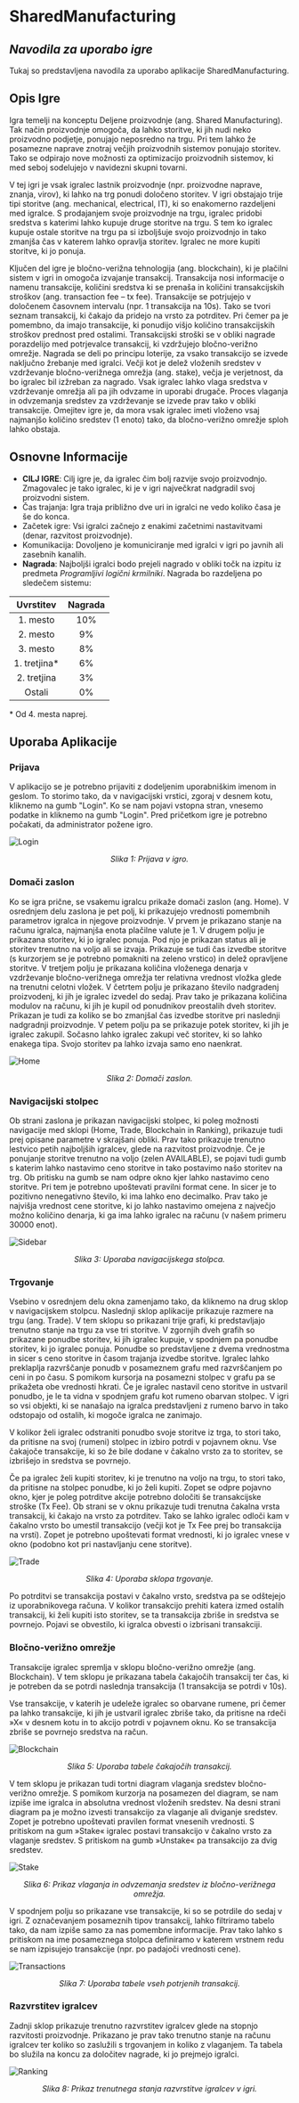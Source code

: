 # SharedManufacturing
## _Navodila za uporabo igre_

Tukaj so predstavljena navodila za uporabo aplikacije SharedManufacturing.

## Opis Igre

Igra temelji na konceptu Deljene proizvodnje (ang. Shared Manufacturing). Tak način proizvodnje omogoča, da lahko storitve, ki jih nudi neko proizvodno podjetje, ponujajo neposredno na trgu. Pri tem lahko že posamezne naprave znotraj večjih proizvodnih sistemov ponujajo storitev. Tako se odpirajo nove možnosti za optimizacijo proizvodnih sistemov, ki med seboj sodelujejo v navidezni skupni tovarni.

V tej igri je vsak igralec lastnik proizvodnje (npr. proizvodne naprave, znanja, virov), ki lahko na trg ponudi določeno storitev. V igri obstajajo trije tipi storitve (ang. mechanical, electrical, IT), ki so enakomerno razdeljeni med igralce. S prodajanjem svoje proizvodnje na trgu, igralec pridobi sredstva s katerimi lahko kupuje druge storitve na trgu. S tem ko igralec kupuje ostale storitve na trgu pa si izboljšuje svojo proizvodnjo in tako zmanjša čas v katerem lahko opravlja storitev. Igralec ne more kupiti storitve, ki jo ponuja.

Ključen del igre je bločno-verižna tehnologija (ang. blockchain), ki je plačilni sistem v igri in omogoča izvajanje transakcij. Transakcija nosi informacije o namenu transakcije, količini sredstva ki se prenaša in količini transakcijskih stroškov (ang. transaction fee – tx fee). Transakcije se potrjujejo v določenem časovnem intervalu (npr. 1 transakcija na 10s). Tako se tvori seznam transakcij, ki čakajo da pridejo na vrsto za potrditev. Pri čemer pa je pomembno, da imajo transakcije, ki ponudijo višjo količino transakcijskih stroškov prednost pred ostalimi. Transakcijski stroški se v obliki nagrade porazdelijo med potrjevalce transakcij, ki vzdržujejo bločno-verižno omrežje. Nagrada se deli po principu loterije, za vsako transakcijo se izvede naključno žrebanje med igralci. Večji kot je delež vloženih sredstev v vzdrževanje bločno-verižnega omrežja (ang. stake), večja je verjetnost, da bo igralec bil izžreban za nagrado. Vsak igralec lahko vlaga sredstva v vzdrževanje omrežja ali pa jih odvzame in uporabi drugače. Proces vlaganja in odvzemanja sredstev za vzdrževanje se izvede prav tako v obliki transakcije. Omejitev igre je, da mora vsak igralec imeti vloženo vsaj najmanjšo količino sredstev (1 enoto) tako, da bločno-verižno omrežje sploh lahko obstaja.

## Osnovne Informacije

- **CILJ IGRE**: Cilj igre je, da igralec čim bolj razvije svojo proizvodnjo. Zmagovalec je tako igralec, ki je v igri največkrat nadgradil svoj proizvodni sistem.
- Čas trajanja: Igra traja približno dve uri in igralci ne vedo koliko časa je še do konca.
- Začetek igre: Vsi igralci začnejo z enakimi začetnimi nastavitvami (denar, razvitost proizvodnje).
- Komunikacija: Dovoljeno je komuniciranje med igralci v igri po javnih ali zasebnih kanalih.
- **Nagrada**: Najboljši igralci bodo prejeli nagrado v obliki točk na izpitu iz predmeta _Programljivi logični krmilniki_. Nagrada bo razdeljena po sledečem sistemu:

| Uvrstitev  | Nagrada  |
| :------------: |:---------------:| 
| 1. mesto | 10% | 
| 2. mesto | 9% |
| 3. mesto | 8% |
| 1. tretjina\*| 6% | 
| 2. tretjina | 3% | 
| Ostali | 0% |

\* Od 4. mesta naprej.


## Uporaba Aplikacije

### Prijava

V aplikacijo se je potrebno prijaviti z dodeljenim uporabniškim imenom in geslom. To storimo tako, da v navigacijski vrstici, zgoraj v desnem kotu, kliknemo na gumb "Login". Ko se nam pojavi vstopna stran, vnesemo podatke in kliknemo na gumb "Login". Pred pričetkom igre je potrebno počakati, da administrator požene igro.

![Login](./media/Login.gif)
*<center>Slika 1: Prijava v igro.</center>*

### Domači zaslon

Ko se igra prične, se vsakemu igralcu prikaže domači zaslon (ang. Home). V osrednjem delu zaslona je pet polj, ki prikazujejo vrednosti pomembnih parametrov igralca in njegove proizvodnje. V prvem je prikazano stanje na računu igralca, najmanjša enota plačilne valute je 1. V drugem polju je prikazana storitev, ki jo igralec ponuja. Pod njo je prikazan status ali je storitev trenutno na voljo ali se izvaja. Prikazuje se tudi čas izvedbe storitve (s kurzorjem se je potrebno pomakniti na zeleno vrstico) in delež opravljene storitve. V tretjem polju je prikazana količina vloženega denarja v vzdrževanje bločno-verižnega omrežja ter relativna vrednost vložka glede na trenutni celotni vložek. V četrtem polju je prikazano število nadgradenj proizvodenj, ki jih je igralec izvedel do sedaj. Prav tako je prikazana količina modulov na računu, ki jih je kupil od ponudnikov preostalih dveh storitev. Prikazan je tudi za koliko se bo zmanjšal čas izvedbe storitve pri naslednji nadgradnji proizvodnje. V petem polju pa se prikazuje potek storitev, ki jih je igralec zakupil. Sočasno lahko igralec zakupi več storitev, ki so lahko enakega tipa. Svojo storitev pa lahko izvaja samo eno naenkrat. 

![Home](./media/Home.gif)
*<center>Slika 2: Domači zaslon.</center>*

### Navigacijski stolpec

Ob strani zaslona je prikazan navigacijski stolpec, ki poleg možnosti navigacije med sklopi (Home, Trade, Blockchain in Ranking), prikazuje tudi prej opisane parametre v skrajšani obliki. Prav tako prikazuje trenutno lestvico petih najboljših igralcev, glede na razvitost proizvodnje. Če je ponujanje storitve trenutno na voljo (zelen AVAILABLE), se pojavi tudi gumb s katerim lahko nastavimo ceno storitve in tako postavimo našo storitev na trg. Ob pritisku na gumb se nam odpre okno kjer lahko nastavimo ceno storitve. Pri tem je potrebno upoštevati pravilni format cene. In sicer je to pozitivno nenegativno število, ki ima lahko eno decimalko. Prav tako je najvišja vrednost cene storitve, ki jo lahko nastavimo omejena z največjo možno količino denarja, ki ga ima lahko igralec na računu (v našem primeru 30000 enot).

![Sidebar](./media/Sidebar.gif)
*<center>Slika 3: Uporaba navigacijskega stolpca.</center>*

### Trgovanje

Vsebino v osrednjem delu okna zamenjamo tako, da kliknemo na drug sklop v navigacijskem stolpcu.  Naslednji sklop aplikacije prikazuje razmere na trgu (ang. Trade). V tem sklopu so prikazani trije grafi, ki predstavljajo trenutno stanje na trgu za vse tri storitve. V zgornjih dveh grafih so prikazane ponudbe storitev, ki jih igralec kupuje, v spodnjem pa ponudbe storitev, ki jo igralec ponuja. Ponudbe so predstavljene z dvema vrednostma in sicer s ceno storitve in časom trajanja izvedbe storitve. Igralec lahko preklaplja razvrščanje ponudb v posameznem grafu med razvrščanjem po ceni in po času. S pomikom kursorja na posamezni stolpec v grafu pa se prikažeta obe vrednosti hkrati. Če je igralec nastavil ceno storitve in ustvaril ponudbo, je le ta vidna v spodnjem grafu kot rumeno obarvan stolpec. V igri so vsi objekti, ki se nanašajo na igralca predstavljeni z rumeno barvo in tako odstopajo od ostalih, ki mogoče igralca ne zanimajo. 

V kolikor želi igralec odstraniti ponudbo svoje storitve iz trga, to stori tako, da pritisne na svoj (rumeni) stolpec in izbiro potrdi v pojavnem oknu. Vse čakajoče transakcije, ki so že bile dodane v čakalno vrsto za to storitev, se izbrišejo in sredstva se povrnejo.

Če pa igralec želi kupiti storitev, ki je trenutno na voljo na trgu, to stori tako, da pritisne na stolpec ponudbe, ki jo želi kupiti. Zopet se odpre pojavno okno, kjer je poleg potrditve akcije potrebno določiti še transakcijske stroške (Tx Fee). Ob strani se v oknu prikazuje tudi trenutna čakalna vrsta transakcij, ki čakajo na vrsto za potrditev. Tako se lahko igralec odloči kam v čakalno vrsto bo umestil transakcijo (večji kot je Tx Fee prej bo transakcija na vrsti). Zopet je potrebno upoštevati format vrednosti, ki jo igralec vnese v okno (podobno kot pri nastavljanju cene storitve).

![Trade](./media/Trade.gif)
*<center>Slika 4: Uporaba sklopa trgovanje.</center>*

Po potrditvi se transakcija postavi v čakalno vrsto, sredstva pa se odštejejo iz uporabnikovega računa. V kolikor transakcijo prehiti katera izmed ostalih transakcij, ki želi kupiti isto storitev, se ta transakcija zbriše in sredstva se povrnejo. Pojavi se obvestilo, ki igralca obvesti o izbrisani transakciji.

### Bločno-verižno omrežje

Transakcije igralec spremlja v sklopu bločno-verižno omrežje (ang. Blockchain). V tem sklopu je prikazana tabela čakajočih transakcij ter čas, ki je potreben da se potrdi naslednja transakcija (1 transakcija se potrdi v 10s).

Vse transakcije, v katerih je udeleže igralec so obarvane rumene, pri čemer pa lahko transakcije, ki jih je ustvaril igralec zbriše tako, da pritisne na rdeči »X« v desnem kotu in to akcijo potrdi v pojavnem oknu. Ko se transakcija zbriše se povrnejo sredstva na račun.

![Blockchain](./media/Blockchain.gif)
*<center>Slika 5: Uporaba tabele čakajočih transakcij.</center>*

V tem sklopu je prikazan tudi tortni diagram vlaganja sredstev bločno-verižno omrežje. S pomikom kurzorja na posamezen del diagram, se nam izpiše ime igralca in absolutna vrednost vloženih sredstev. Na desni strani diagram pa je možno izvesti transakcijo za vlaganje ali dviganje sredstev. Zopet je potrebno upoštevati pravilen format vnesenih vrednosti. S pritiskom na gum »Stake« igralec postavi transakcijo v čakalno vrsto za vlaganje sredstev. S pritiskom na gumb »Unstake« pa transakcijo za dvig sredstev.

![Stake](./media/Stake.gif)
*<center>Slika 6: Prikaz vlaganja in odvzemanja sredstev iz bločno-verižnega omrežja.</center>*

V spodnjem polju so prikazane vse transakcije, ki so se potrdile do sedaj v igri. Z označevanjem posameznih tipov transakcij, lahko filtriramo tabelo tako, da nam izpiše samo za nas pomembne informacije. Prav tako lahko s pritiskom na ime posameznega stolpca definiramo v katerem vrstnem redu se nam izpisujejo transakcije (npr. po padajoči vrednosti cene).

![Transactions](./media/Transactions.gif)
*<center>Slika 7: Uporaba tabele vseh potrjenih transakcij.</center>*

### Razvrstitev igralcev

Zadnji sklop prikazuje trenutno razvrstitev igralcev glede na stopnjo razvitosti proizvodnje. Prikazano je prav tako trenutno stanje na računu igralcev ter koliko so zaslužili s trgovanjem in koliko z vlaganjem. Ta tabela bo služila na koncu za določitev nagrade, ki jo prejmejo igralci. 

![Ranking](./media/Ranking.png)
*<center>Slika 8: Prikaz trenutnega stanja razvrstitve igralcev v igri.</center>*